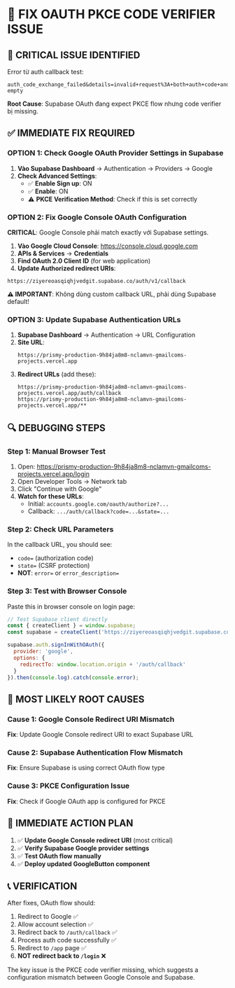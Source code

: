 # 🔧 FIX OAUTH PKCE CODE VERIFIER ISSUE

## 🚨 CRITICAL ISSUE IDENTIFIED

Error từ auth callback test:
```
auth_code_exchange_failed&details=invalid+request%3A+both+auth+code+and+code+verifier+should+be+non-empty
```

**Root Cause**: Supabase OAuth đang expect PKCE flow nhưng code verifier bị missing.

## ✅ IMMEDIATE FIX REQUIRED

### OPTION 1: Check Google OAuth Provider Settings in Supabase

1. **Vào Supabase Dashboard** → Authentication → Providers → Google
2. **Check Advanced Settings**:
   - ✅ **Enable Sign up**: ON
   - ✅ **Enable**: ON
   - ⚠️  **PKCE Verification Method**: Check if this is set correctly

### OPTION 2: Fix Google Console OAuth Configuration  

**CRITICAL**: Google Console phải match exactly với Supabase settings.

1. **Vào Google Cloud Console**: https://console.cloud.google.com
2. **APIs & Services** → **Credentials**
3. **Find OAuth 2.0 Client ID** (for web application)
4. **Update Authorized redirect URIs**:

```
https://ziyereoasqiqhjvedgit.supabase.co/auth/v1/callback
```

**⚠️ IMPORTANT**: Không dùng custom callback URL, phải dùng Supabase default!

### OPTION 3: Update Supabase Authentication URLs

1. **Supabase Dashboard** → Authentication → URL Configuration
2. **Site URL**: 
   ```
   https://prismy-production-9h84ja8m8-nclamvn-gmailcoms-projects.vercel.app
   ```
3. **Redirect URLs** (add these):
   ```
   https://prismy-production-9h84ja8m8-nclamvn-gmailcoms-projects.vercel.app/auth/callback
   https://prismy-production-9h84ja8m8-nclamvn-gmailcoms-projects.vercel.app/**
   ```

## 🔍 DEBUGGING STEPS

### Step 1: Manual Browser Test

1. Open: https://prismy-production-9h84ja8m8-nclamvn-gmailcoms-projects.vercel.app/login
2. Open Developer Tools → Network tab
3. Click "Continue with Google"
4. **Watch for these URLs**:
   - Initial: `accounts.google.com/oauth/authorize?...`
   - Callback: `.../auth/callback?code=...&state=...`

### Step 2: Check URL Parameters

In the callback URL, you should see:
- `code=` (authorization code)
- `state=` (CSRF protection)
- **NOT**: `error=` or `error_description=`

### Step 3: Test with Browser Console

Paste this in browser console on login page:
```javascript
// Test Supabase client directly
const { createClient } = window.supabase;
const supabase = createClient('https://ziyereoasqiqhjvedgit.supabase.co', 'eyJhbGciOiJIUzI1NiIsInR5cCI6IkpXVCJ9.eyJpc3MiOiJzdXBhYmFzZSIsInJlZiI6InppeWVyZW9hc3FpcWhqdmVkZ2l0Iiwicm9sZSI6ImFub24iLCJpYXQiOjE3NTA1OTE3ODUsImV4cCI6MjA2NjE2Nzc4NX0.fnoWBmvKf8L7dFe3sHHOQKvoGINwHmWdMvgpeli8vuk');

supabase.auth.signInWithOAuth({
  provider: 'google',
  options: {
    redirectTo: window.location.origin + '/auth/callback'
  }
}).then(console.log).catch(console.error);
```

## 🎯 MOST LIKELY ROOT CAUSES

### Cause 1: Google Console Redirect URI Mismatch
**Fix**: Update Google Console redirect URI to exact Supabase URL

### Cause 2: Supabase Authentication Flow Mismatch  
**Fix**: Ensure Supabase is using correct OAuth flow type

### Cause 3: PKCE Configuration Issue
**Fix**: Check if Google OAuth app is configured for PKCE

## 🚀 IMMEDIATE ACTION PLAN

1. ✅ **Update Google Console redirect URI** (most critical)
2. ✅ **Verify Supabase Google provider settings**
3. ✅ **Test OAuth flow manually**
4. ✅ **Deploy updated GoogleButton component**

## 📞 VERIFICATION

After fixes, OAuth flow should:
1. Redirect to Google ✅
2. Allow account selection ✅  
3. Redirect back to `/auth/callback` ✅
4. Process auth code successfully ✅
5. Redirect to `/app` page ✅
6. **NOT redirect back to `/login`** ❌

The key issue is the PKCE code verifier missing, which suggests a configuration mismatch between Google Console and Supabase.